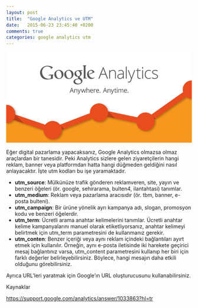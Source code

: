 ```yaml
---
layout: post
title:  "Google Analytics ve UTM"
date:   2015-06-23 23:45:40 +0200
comments: true
categories: google analytics utm
---
```


![2015-06-23-google-utm](/images/2015-06-23-google-utm.png)


Eğer digital pazarlama yapacaksanız, Google Analytics olmazsa olmaz araçlardan bir tanesidir. Peki Analytics sizlere gelen ziyaretçilerin hangi reklam, banner veya platformdan hatta hangi düğmeden geldiğini nasıl anlayacaktır. İşte utm kodları bu işe yaramaktadır.

* **utm_source**: Mülkünüze trafik gönderen reklamveren, site, yayın ve benzeri öğeleri (ör. google, sehirarama, bulten4, ilantahtasi) tanımlar.
* **utm_medium**: Reklam veya pazarlama aracısıdır (ör. tbm, banner, e-posta bulteni).
* **utm_campaign**: Bir ürüne yönelik ayrı kampanya adı, slogan, promosyon kodu ve benzeri öğelerdir.
* **utm_term**: Ücretli arama anahtar kelimelerini tanımlar. Ücretli anahtar kelime kampanyalarını manuel olarak etiketliyorsanız, anahtar kelimeyi belirtmek için utm_term parametresini de kullanmanız gerekir.
* **utm_conten**: Benzer içeriği veya aynı reklam içindeki bağlantıları ayırt etmek için kullanılır. Örneğin, aynı e-posta iletisinde iki harekete geçirici mesaj bağlantınız varsa, utm_content parametresini kullanıp her biri için farklı değerler belirleyebilirsiniz. Böylece, hangi mesajın daha etkili olduğunu görebilirsiniz.

Ayrıca URL’leri yaratmak için Google’ın URL oluşturucusunu kullanabilirsiniz.

Kaynaklar

https://support.google.com/analytics/answer/1033863?hl=tr
